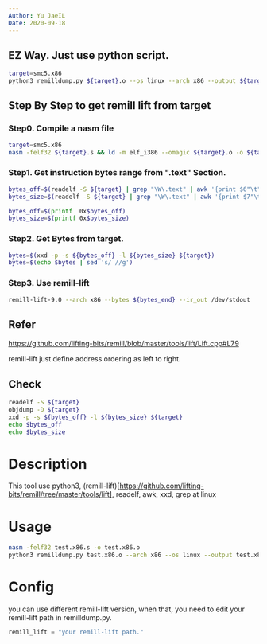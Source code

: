 ```yaml
---
Author: Yu JaeIL
Date: 2020-09-18
---
```


## EZ Way. Just use python script.
```bash
target=smc5.x86
python3 remilldump.py ${target}.o --os linux --arch x86 --output ${target}.ll
```

## Step By Step to get remill lift from target

### Step0. Compile a nasm file
```bash
target=smc5.x86
nasm -felf32 ${target}.s && ld -m elf_i386 --omagic ${target}.o -o ${target}
```

### Step1. Get instruction bytes range from ".text" Section.
```bash
bytes_off=$(readelf -S ${target} | grep "\W\.text" | awk '{print $6"\t"$7}' | awk '{print $1}' | sed 's/^0*//')
bytes_size=$(readelf -S ${target} | grep "\W\.text" | awk '{print $7"\t"$7}' | awk '{print $2}' | sed 's/^0*//')

bytes_off=$(printf  0x$bytes_off)
bytes_size=$(printf 0x$bytes_size)
```

### Step2. Get Bytes from target.
```bash
bytes=$(xxd -p -s ${bytes_off} -l ${bytes_size} ${target})
bytes=$(echo $bytes | sed 's/ //g')
```

### Step3. Use remill-lift
```bash
remill-lift-9.0 --arch x86 --bytes ${bytes_end} --ir_out /dev/stdout
```

## Refer
https://github.com/lifting-bits/remill/blob/master/tools/lift/Lift.cpp#L79

remill-lift just define address ordering as left to right.

## Check
```bash
readelf -S ${target}
objdump -D ${target}
xxd -p -s ${bytes_off} -l ${bytes_size} ${target}
echo $bytes_off
echo $bytes_size
```

# Description

This tool use python3, (remill-lift)[https://github.com/lifting-bits/remill/tree/master/tools/lift], readelf, awk, xxd, grep at linux 

# Usage
```bash
nasm -felf32 test.x86.s -o test.x86.o
python3 remilldump.py test.x86.o --arch x86 --os linux --output test.x86.ll
```

# Config
you can use different remill-lift version, when that, you need to edit your remill-lift path in remilldump.py.
```python
remill_lift = "your remill-lift path."
```

